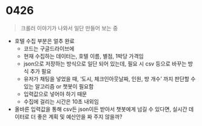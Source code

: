 # 0426

> 크롤러 이야기가 나와서 일단 만들어 보는 중
> 
- 호텔 수집 부분은 얼추 완료
    - 코드는 구글드라이브에
    - 현재 수집하는 데이터는, 호텔 이름, 별점, 1박당 가격임
    - json으로 저장하는 방식으로 일단 되어 있는데, 필요 시 csv 등으로 바꾸는 방식 추가 필요
    - 유저가 채팅을 넣었을 때, ‘도시, 체크인아웃날짜, 인원, 방 개수’ 까지 판단할 수 있는 알고리즘 or 챗봇이 필요함
    - 입력값으로 넣어야 하기 때문
    - 수집에 걸리는 시간은 10초 내외임
- 올바른 입력값을 통해 csv든 json이든 받아서 챗봇에게 넘길 수 있다면, 실시간 데이터로 더 좋은 계획 및 예산안을 짜 주지 않을까?

